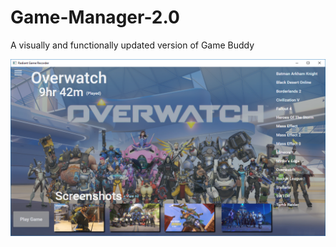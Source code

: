 # Game-Manager-2.0
A visually and functionally updated version of Game Buddy

![Alt text](https://raw.githubusercontent.com/KJBurnett/Game-Manager-2.0/master/overwatch%20gamemanager.PNG "Video Game Manager 2.0")
